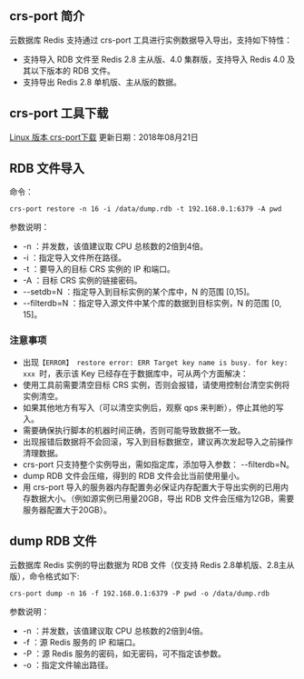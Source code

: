## crs-port 简介
云数据库 Redis 支持通过 crs-port 工具进行实例数据导入导出，支持如下特性：
- 支持导入 RDB 文件至 Redis 2.8 主从版、4.0 集群版，支持导入 Redis 4.0 及其以下版本的 RDB 文件。
- 支持导出 Redis 2.8 单机版、主从版的数据。


## crs-port 工具下载
[Linux 版本 crs-port下载](	https://main.qcloudimg.com/raw/10743947474194d516a06e74f6591750/crs-port)
更新日期：2018年08月21日

## RDB 文件导入
命令：
``` 
crs-port restore -n 16 -i /data/dump.rdb -t 192.168.0.1:6379 -A pwd
```

参数说明：
- -n ：并发数，该值建议取 CPU 总核数的2倍到4倍。
- -i ：指定导入文件所在路径。
- -t ：要导入的目标 CRS 实例的 IP 和端口。
- -A ：目标 CRS 实例的链接密码。
- --setdb=N ：指定导入到目标实例的某个库中，N 的范围 [0,15]。
- --filterdb=N ：指定导入源文件中某个库的数据到目标实例，N 的范围 [0, 15]。

### 注意事项
- 出现`【ERROR】 restore error: ERR Target key name is busy. for key: xxx `时，表示该 Key 已经存在于数据库中，可从两个方面解决：
 - 使用工具前需要清空目标 CRS 实例，否则会报错，请使用控制台清空实例将实例清空。
 - 如果其他地方有写入（可以清空实例后，观察 qps 来判断），停止其他的写入。
- 需要确保执行脚本的机器时间正确，否则可能导致数据不一致。
- 出现报错后数据将不会回滚，写入到目标数据空，建议再次发起导入之前操作清理数据。
- crs-port 只支持整个实例导出，需如指定库，添加导入参数： --filterdb=N。
- dump RDB 文件会压缩，得到的 RDB 文件会比当前使用量小。
- 用 crs-port 导入的服务器内存配置务必保证内存配置大于导出实例的已用内存数据大小。（例如源实例已用量20GB，导出 RDB 文件会压缩为12GB，需要服务器配置大于20GB）。


## dump RDB 文件
云数据库 Redis 实例的导出数据为 RDB 文件（仅支持 Redis 2.8单机版、2.8主从版），命令格式如下:
``` 
crs-port dump -n 16 -f 192.168.0.1:6379 -P pwd -o /data/dump.rdb
```

参数说明：
- -n ：并发数，该值建议取 CPU 总核数的2倍到4倍。
- -f ：源 Redis 服务的 IP 和端口。
- -P ：源 Redis 服务的密码，如无密码，可不指定该参数。
- -o ：指定文件输出路径。

